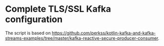 # Complete TLS/SSL Kafka configuration

The script is based on <https://github.com/perkss/kotlin-kafka-and-kafka-streams-examples/tree/master/kafka-reactive-secure-producer-consumer>.

